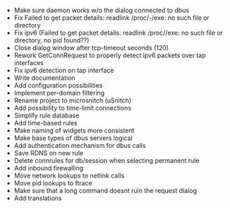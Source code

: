 - Make sure daemon works w/o the dialog connected to dbus
- Fix Failed to get packet details: readlink /proc/-/exe: no such file or directory
- Fix ipv6 (Failed to get packet details: readlink /proc//exe: no such file or directory, no pid found??)
- Close dialog window after tcp-timeout seconds (120)
- Rework GetConnRequest to properly detect ipv6 packets over tap interfaces
- Fix ipv6 detection on tap interface
- Write documentation
- Add configuration possibilities
- Implement per-domain filtering
- Rename project to microsnitch (uSnitch)
- Add possibility to time-limit connections
- Simplify rule database
- Add time-based rules
- Make naming of widgets more consistent
- Make base types of dbus servers logical
- Add authentication mechanism for dbus calls
- Save RDNS on new rule
- Delete connrules for db/session when selecting permanent rule
- Add inbound firewalling
- Move network lookups to netlink calls
- Move pid lookups to ftrace
- Make sure that a long command doesnt ruin the request dialog
- Add translations
